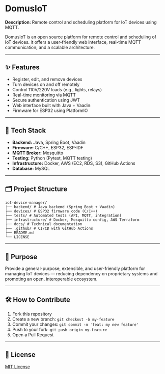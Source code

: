# DomusIoT

**Description:** Remote control and scheduling platform for IoT devices using MQTT.

DomusIoT is an open source platform for remote control and scheduling of IoT devices. It offers a user-friendly web interface, real-time MQTT communication, and a scalable architecture.

---

## ✨ Features
- Register, edit, and remove devices  
- Turn devices on and off remotely  
- Control 110V/220V loads (e.g., lights, relays)  
- Real-time monitoring via MQTT  
- Secure authentication using JWT  
- Web interface built with Java + Vaadin  
- Firmware for ESP32 using PlatformIO  

---

## 🧱 Tech Stack
- **Backend:** Java, Spring Boot, Vaadin  
- **Firmware:** C/C++, ESP32, ESP-IDF  
- **MQTT Broker:** Mosquitto  
- **Testing:** Python (Pytest, MQTT testing)  
- **Infrastructure:** Docker, AWS (EC2, RDS, S3), GitHub Actions  
- **Database:** MySQL  

---

## 🗂️ Project Structure
```text
iot-device-manager/
├── backend/ # Java backend (Spring Boot + Vaadin)
├── devices/ # ESP32 firmware code (C/C++)
├── tests/ # Automated tests (API, MQTT, integration)
├── infrastructure/ # Docker, Mosquitto config, AWS Terraform
├── docs/ # Technical documentation
├── .github/ # CI/CD with GitHub Actions
├── README.md
└── LICENSE
```

---

## 🚀 Purpose

Provide a general-purpose, extensible, and user-friendly platform for managing IoT devices — reducing dependency on proprietary systems and promoting an open, interoperable ecosystem.

---

## 🛠️ How to Contribute

1. Fork this repository  
2. Create a new branch: `git checkout -b my-feature`  
3. Commit your changes: `git commit -m 'feat: my new feature'`  
4. Push to your fork: `git push origin my-feature`  
5. Open a Pull Request  

---

## 📜 License

[MIT License](LICENSE)
